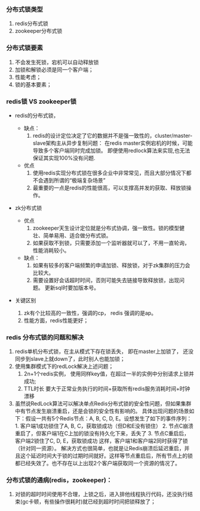 ### 分布式锁类型
1. redis分布式锁
2. zookeeper分布式锁

### 分布式锁要素
1. 不会发生死锁，宕机可以自动释放锁
2. 加锁和解锁必须是同一个客户端；
3. 性能考虑；
4. 锁的基本要素；

### redis锁 VS zookeeper锁
- redis的分布式锁，
   - 缺点：
      1. redis的设计定位决定了它的数据并不是强一致性的，cluster/master-slave架构主从异步复制问题：
         在redis master实例宕机的时候，可能导致多个客户端同时完成加锁。
         即便使用redlock算法来实现,也无法保证其实现100%没有问题.
   - 优点
     1. 使用redis实现分布式锁在很多企业中非常常见，而且大部分情况下都不会遇到所谓的“极端复杂场景”
     2. 最重要的一点是redis的性能很高，可以支撑高并发的获取、释放锁操作。

- zk分布式锁
   - 优点
     1. zookeeper天生设计定位就是分布式协调，强一致性。锁的模型健壮、简单易用、适合做分布式锁。
     2. 如果获取不到锁，只需要添加一个监听器就可以了，不用一直轮询，性能消耗较小。
   - 缺点：
     1. 如果有较多的客户端频繁的申请加锁、释放锁，对于zk集群的压力会比较大。
     2. 需要设置好会话超时时间，否则可能失去链接导致释放锁，出现问题。 更新sql时要加版本号。
     
- 关键区别
    1. zk有个比较高的一致性，强调的cp， redis 强调的是ap。
    2. 性能方面，redis性能更好；


###  redis 分布式锁的问题和解决
1. redis单机分布式锁，在主从模式下存在锁丢失， 即在master上加锁了， 还没同步到slave上就down了，此时别人也能加锁；
2. 使用集群模式下的redLock解决上述问题；
     1. 2n+1个redis实例， 使用同样key值，在超过一半的实例中分别请求上锁并成功;
     2. TTL时长 要大于正常业务执行的时间+获取所有redis服务消耗时间+时钟漂移
3. 虽然说RedLock算法可以解决单点Redis分布式锁的安全性问题，但如果集群中有节点发生崩溃重启，还是会锁的安全性有影响的。
   具体出现问题的场景如下：假设一共有5个Redis节点：A, B, C, D, E。设想发生了如下的事件序列：
       1. 客户端1成功锁住了A, B, C，获取锁成功（但D和E没有锁住）
       2. 节点C崩溃重启了，但客户端1在C上加的锁没有持久化下来，丢失了
       3. 节点C重启后，客户端2锁住了C, D, E，获取锁成功
   这样，客户端1和客户端2同时获得了锁（针对同一资源）。
   解决方式也很简单，也就是让Redis崩溃后延迟重启，并且这个延迟时间大于锁的过期时间就好。这样等节点重启后，所有节点上的锁都已经失效了。也不存在以上出现2个客户端获取同一个资源的情况了。　

### 分布式锁的通病(redis，zookeeper)：
1.  对锁的超时时间使用不合理，上锁之后，进入排他线程执行代码，还没执行结束(gc卡顿，有些操作很耗时)就已经到超时时间把锁释放了；


